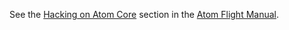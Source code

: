 See the [Hacking on Atom Core](http://flight-manual.atom.io/hacking-atom/sections/hacking-on-atom-core/#platform-windows) section in the [Atom Flight Manual](http://flight-manual.atom.io).
